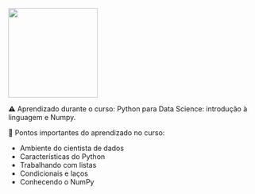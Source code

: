 <div align="left">
<img src="![alura_python_numpy](https://user-images.githubusercontent.com/75622960/160289007-cc717aba-68dd-4ff1-b774-33ad17eb9cf3.PNG)
" width="180px" />
</div>

⚠️ Aprendizado durante o curso: Python para Data Science: introdução à linguagem e Numpy. 


💾 Pontos importantes do aprendizado no curso: 

+ Ambiente do cientista de dados
+ Características do Python
+ Trabalhando com listas
+ Condicionais e laços
+ Conhecendo o NumPy

